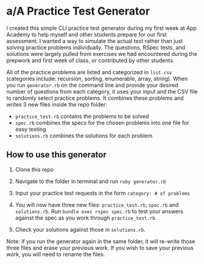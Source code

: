 # a/A Practice Test Generator

I created this simple CLI practice test generator during my first week at App Academy to help myself and other students prepare for our first assessment. I wanted a way to simulate the actual test rather than just solving practice problems individually. The questions, RSpec tests, and solutions were largely pulled from exercises we had encountered during the prepwork and first week of class, or contributed by other students.


All of the practice problems are listed and categorized in `list.csv` (categories include: recursion, sorting, enumerable, array, string). When you run `generator.rb` on the command line and provide your desired number of questions from each category, it uses your input and the CSV file to randomly select practice problems. It combines these problems and writes 3 new files inside the repo folder: 
* `practice_test.rb` contains the problems to be solved
* `spec.rb` combines the specs for the chosen problems into one file for easy testing
* `solutions.rb` combines the solutions for each problem

## How to use this generator

1. Clone this repo

2. Navigate to the folder in terminal and run
`ruby generator.rb`

3. Input your practice test requests in the form `category: # of problems`

4. You will now have three new files: `practice_test.rb`, `spec.rb` and `solutions.rb`. Run `bundle exec rspec spec.rb` to test your answers against the spec as you work through `practice_test.rb`.

5. Check your solutions against those in `solutions.rb`.

Note: if you run the generator again in the same folder, it will re-write those three files and erase your previous work. If you wish to save your previous work, you will need to rename the files. 
